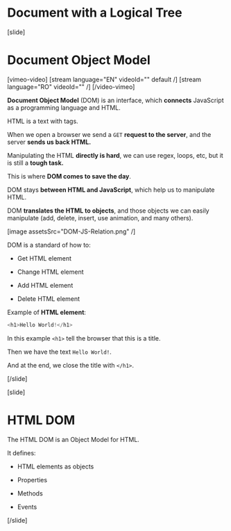 # Document with a Logical Tree

[slide]
# Document Object Model

[vimeo-video]
[stream language="EN" videoId="" default /]
[stream language="RO" videoId=""  /]
[/video-vimeo]

**Document Object Model** (DOM) is an interface, which **connects** JavaScript as a programming language and HTML.

HTML is a text with tags. 

When we open a browser we send a `GET` **request to the server**, and the server **sends us back HTML.**

Manipulating the HTML **directly is hard**, we can use regex, loops, etc, but it is still a **tough task.**

This is where **DOM comes to save the day**.

DOM stays **between HTML and JavaScript**, which help us to manipulate HTML.

DOM **translates the HTML to objects**, and those objects we can easily manipulate (add, delete, insert, use animation, and many others).

[image assetsSrc="DOM-JS-Relation.png" /]

DOM is a standard of how to:

- Get HTML element

- Change HTML element

- Add HTML element

- Delete HTML element

Example of **HTML element**:

``` js
<h1>Hello World!</h1>
```

In this example `<h1>` tell the browser that this is a title. 

Then we have the text `Hello World!`.

And at the end, we close the title with `</h1>`.


[/slide]

[slide]
# HTML DOM

The HTML DOM is an Object Model for HTML.

It defines:

- HTML elements as objects

- Properties

- Methods

- Events

[/slide]